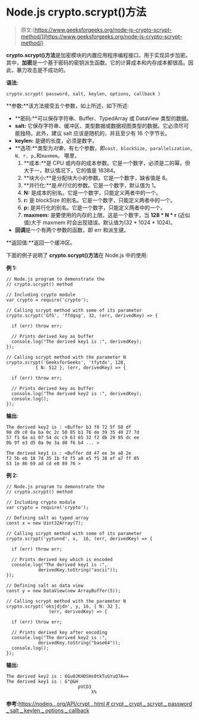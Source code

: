 # Node.js crypto.scrypt()方法

> 原文:[https://www.geeksforgeeks.org/node-js-crypto-scrypt-method/](https://www.geeksforgeeks.org/node-js-crypto-scrypt-method/)

**crypto.scrypt()方法**是加密模块的内置应用程序编程接口，用于实现异步加密。其中，**加密**是一个基于密码的密钥派生函数。它的计算成本和内存成本都很高。因此，暴力攻击是不成功的。

**语法:**

```
crypto.scrypt( password, salt, keylen, options, callback )
```

**参数:**该方法接受五个参数，如上所述，如下所述:

*   **密码:**可以保存字符串、Buffer、TypedArray 或 DataView 类型的数据。
*   **salt:** 它保存字符串、缓冲区、类型数据或数据视图类型的数据。它必须尽可能独特。此外，建议 salt 应该是随机的，并且至少有 16 个字节长。
*   **keylen:** 是键的长度，必须是数字。
*   **选项:**类型为*对象*，有七个参数，即`cost, blockSize, parallelization, N, r, p,`和`maxmem`。
    哪里，
    1.  **成本:**是 CPU 或内存的成本参数。它是一个数字，必须是二的幂，但大于一，默认情况下，它的值是 16384。
    2.  **块大小:**是分配块大小的参数。它是一个数字，缺省值是 8。
    3.  **并行化:**是*并行化*的参数。它是一个数字，默认值为 1。
    4.  **N:** 是成本的别名。它是一个数字，只能定义两者中的一个。
    5.  **r:** 是 blockSize 的别名。它是一个数字，只能定义两者中的一个。
    6.  **p:** 是并行化的别名。它是一个数字，只能定义两者中的一个。
    7.  **maxmem:** 是要使用的内存的上限。这是一个数字，当 **128 * N * r** (近似值)大于 maxmem 时会出现错误。默认值为(32 * 1024 * 1024)。
*   **回调**是一个有两个参数的函数，即 err 和派生键。

**返回值:**返回一个缓冲区。

下面的例子说明了 **crypto.scrypt()方法**在 Node.js 中的使用:

**例 1:**

```
// Node.js program to demonstrate the
// crypto.scrypt() method

// Including crypto module
var crypto = require('crypto');

// Calling scrypt method with some of its parameter
crypto.scrypt('GfG', 'ffdgsg', 32, (err, derivedKey) => {

  if (err) throw err;

  // Prints derived key as buffer
  console.log("The derived key1 is :", derivedKey);
});

// Calling scrypt method with the parameter N
crypto.scrypt('GeeksforGeeks', 'tfytdx', 128,
           { N: 512 }, (err, derivedKey) => {

  if (err) throw err;

  // Prints derived key as buffer
  console.log("The derived key2 is :", derivedKey);
  console.log();
});
```

**输出:**

```
The derived key2 is : <Buffer b3 f8 72 5f 58 df
98 d9 c0 8a ba 0c 2c 50 85 b1 76 de 39 35 40 27 7d
57 f1 6a a1 07 54 dc c9 63 65 32 f2 db 29 95 dc ee
0b 9f e3 d5 0a 9e 3a d0 f6 b4 ... >

The derived key1 is : <Buffer dd 47 ee 3e a8 2e
f2 5b eb 18 7d 35 1b fd f5 a8 e5 f5 38 ef a7 ff 05
53 1e 86 69 ad cd e8 89 76 >

```

**例 2:**

```
// Node.js program to demonstrate the
// crypto.scrypt() method

// Including crypto module
var crypto = require('crypto');

// Defining salt as typed array
const x = new Uint32Array(7);

// Calling scrypt method with some of its parameter
crypto.scrypt('yytunnd', x,  16, (err, derivedKey) => {

  if (err) throw err;

  // Prints derived key which is encoded
  console.log("The derived key1 is :",
            derivedKey.toString("ascii"));
});

// Defining salt as data view
const y = new DataView(new ArrayBuffer(5));

// Calling scrypt method with the parameter N
crypto.scrypt('oksjdjdn', y, 16, { N: 32 },
                (err, derivedKey) => {

  if (err) throw err;

  // Prints derived key after encoding
  console.log("The derived key2 is :",
            derivedKey.toString("base64"));
  console.log();
});
```

**输出:**

```
The derived key2 is : 6Gu0JKHDSHs0tkTuGYuQ7A==
The derived key1 is : G"@&H 
                           pVCD3                               
                                X%

```

**参考:**[https://nodejs . org/API/crypt . html # crypt _ crypt _ scrypt _ password _ salt _ keylen _ options _ callback](https://nodejs.org/api/crypto.html#crypto_crypto_scrypt_password_salt_keylen_options_callback)